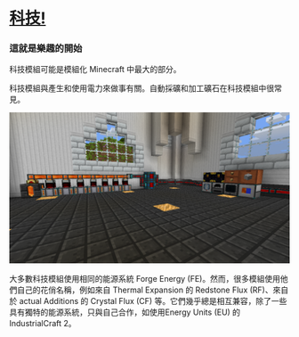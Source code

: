 # [科技!](https://www.youtube.com/watch?v=Fc1P-AEaEp8)
### 這就是樂趣的開始

科技模組可能是模組化 Minecraft 中最大的部分。

科技模組與產生和使用電力來做事有關。自動採礦和加工礦石在科技模組中很常見。

![](machines.png)

大多數科技模組使用相同的能源系統 Forge Energy (FE)。然而，很多模組使用他們自己的花俏名稱，例如來自 Thermal Expansion 的 Redstone Flux (RF)、來自於 actual Additions 的 Crystal Flux (CF) 等。它們幾乎總是相互兼容，除了一些具有獨特的能源系統，只與自己合作，如使用Energy Units (EU) 的 IndustrialCraft 2。
